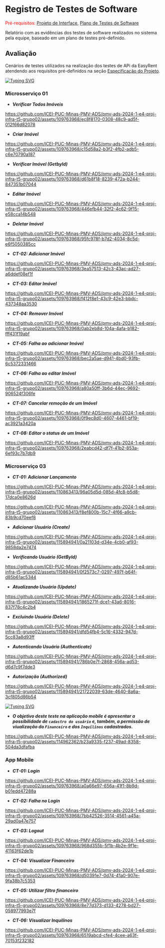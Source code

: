 # Registro de Testes de Software

<span style="color:red">Pré-requisitos: <a href="03-Projeto de Interface.md"> Projeto de Interface</a></span>, <a href="8-Plano de Testes de Software.md"> Plano de Testes de Software</a>

Relatório com as evidências dos testes de software realizados no sistema pela equipe, baseado em um plano de testes pré-definido.

## Avaliação
Cenários de testes utilizados na realização dos testes de APi da EasyRent atendendo aos requisitos pré-definidos na seção <a href="02 - Especificação do Projeto"> Especificação do Projeto</a></span>.

[![Typing SVG](https://readme-typing-svg.demolab.com?font=Fira+Code&pause=1000&color=FF7D00&vCenter=true&random=false&height=45&lines=Registro+aplica%C3%A7%C3%A3o+web)](https://git.io/typing-svg)

### Microsserviço 01
- ***Verificar Todos Imóveis***

https://github.com/ICEI-PUC-Minas-PMV-ADS/pmv-ads-2024-1-e4-proj-infra-t5-grupo02/assets/109763968/ec8f8170-0308-48c9-ad5f-012f66d82078

- ***Criar Imóvel***

https://github.com/ICEI-PUC-Minas-PMV-ADS/pmv-ads-2024-1-e4-proj-infra-t5-grupo02/assets/109763968/c15d58a2-b3f2-4fb2-adb5-c6e70790a187
  
- ***Verificar Imóvel (GetbyId)***

https://github.com/ICEI-PUC-Minas-PMV-ADS/pmv-ads-2024-1-e4-proj-infra-t5-grupo02/assets/109763968/d61b8f18-8239-472a-b244-847351b07044

- ***Editar Imóvel***

https://github.com/ICEI-PUC-Minas-PMV-ADS/pmv-ads-2024-1-e4-proj-infra-t5-grupo02/assets/109763968/446efb44-32f2-4c62-9f15-e58cca14b548

- ***Deletar Imóvel***
  
https://github.com/ICEI-PUC-Minas-PMV-ADS/pmv-ads-2024-1-e4-proj-infra-t5-grupo02/assets/109763968/95fc978f-b7d2-4034-8c5d-e6f5050385cc

- ***CT-02: Adicionar Imóvel***

https://github.com/ICEI-PUC-Minas-PMV-ADS/pmv-ads-2024-1-e4-proj-infra-t5-grupo02/assets/109763968/3ea57513-42c3-43ac-ad27-a6ddef08ef1f

- ***CT-03: Editar Imóvel***

https://github.com/ICEI-PUC-Minas-PMV-ADS/pmv-ads-2024-1-e4-proj-infra-t5-grupo02/assets/109763968/f412f8e1-43c9-42e3-bbdc-437348aa3530

- ***CT-04: Remover Imóvel***

https://github.com/ICEI-PUC-Minas-PMV-ADS/pmv-ads-2024-1-e4-proj-infra-t5-grupo02/assets/109763968/0ab2eb8d-104a-4afa-b182-fff431f19abf

- ***CT-05: Falha ao adicionar Imóvel***

https://github.com/ICEI-PUC-Minas-PMV-ADS/pmv-ads-2024-1-e4-proj-infra-t5-grupo02/assets/109763968/bec2a5ae-d941-4bd0-93fb-6c5372331466

- ***CT-06: Falha ao editar Imóvel***

https://github.com/ICEI-PUC-Minas-PMV-ADS/pmv-ads-2024-1-e4-proj-infra-t5-grupo02/assets/109763968/a80a50ff-3b6d-44ec-9692-906524f306fe

- ***CT-07: Cancelar remoção de um Imóvel***

https://github.com/ICEI-PUC-Minas-PMV-ADS/pmv-ads-2024-1-e4-proj-infra-t5-grupo02/assets/109763968/0f9ec8d0-4607-4461-bf19-ac3921a3420a

- ***CT-08: Editar o status de um Imóvel***

https://github.com/ICEI-PUC-Minas-PMV-ADS/pmv-ads-2024-1-e4-proj-infra-t5-grupo02/assets/109763968/2eabcd42-df7f-41b2-853a-6ef93c7b7db9

### Microserviço 03

- ***CT-01: Adicionar Lançamento***

https://github.com/ICEI-PUC-Minas-PMV-ADS/pmv-ads-2024-1-e4-proj-infra-t5-grupo02/assets/110863413/96a05d5d-085d-4fc8-b5d8-17dca0e8626d


https://github.com/ICEI-PUC-Minas-PMV-ADS/pmv-ads-2024-1-e4-proj-infra-t5-grupo02/assets/110863413/f8ef800b-15c7-4f66-a9cb-83b9cd70eef8


- ***Adicionar Usuário (Create)***

https://github.com/ICEI-PUC-Minas-PMV-ADS/pmv-ads-2024-1-e4-proj-infra-t5-grupo02/assets/115894941/0a21103d-d34e-4cb0-af93-9858da2e7474


- ***Verificando Usuário (GetById)***

https://github.com/ICEI-PUC-Minas-PMV-ADS/pmv-ads-2024-1-e4-proj-infra-t5-grupo02/assets/115894941/0f2573c7-0297-497f-b64f-d85b61ac5344


- ***Atualizando Usuário (Update)***

https://github.com/ICEI-PUC-Minas-PMV-ADS/pmv-ads-2024-1-e4-proj-infra-t5-grupo02/assets/115894941/1865271f-dce1-43a6-8016-837f78c4c2b4


- ***Excluindo Usuário (Delete)***

https://github.com/ICEI-PUC-Minas-PMV-ADS/pmv-ads-2024-1-e4-proj-infra-t5-grupo02/assets/115894941/dfd54fb4-5c16-4332-947d-5cc83a8d93ff


- ***Autenticando Usuário (Authenticate)***

https://github.com/ICEI-PUC-Minas-PMV-ADS/pmv-ads-2024-1-e4-proj-infra-t5-grupo02/assets/115894941/786b0e7f-2868-456a-ad53-d6d7c9f7dde3


- ***Autorização (Authorized)***

https://github.com/ICEI-PUC-Minas-PMV-ADS/pmv-ads-2024-1-e4-proj-infra-t5-grupo02/assets/115894941/21722039-63de-4640-8a6a-3cf805d86b54

[![Typing SVG](https://readme-typing-svg.demolab.com?font=Fira+Code&pause=1000&color=FF7D00&vCenter=true&random=false&height=45&lines=Registro+aplica%C3%A7%C3%A3o+mobile)](https://git.io/typing-svg)

- ***O objetivo deste teste na aplicação mobile é apresentar a possibilidade de `cadastro do usuário` e, também, a permissão de viualização do `Financeiro` e dos `Inquilinos` cadastrados.***


https://github.com/ICEI-PUC-Minas-PMV-ADS/pmv-ads-2024-1-e4-proj-infra-t5-grupo02/assets/114962362/b23a9335-f237-49ad-8358-504da3dfafba

### App Mobile

- ***CT-01: Login***

https://github.com/ICEI-PUC-Minas-PMV-ADS/pmv-ads-2024-1-e4-proj-infra-t5-grupo02/assets/109763968/a0a66e97-656a-41f1-8b9d-b01edd47288a

- ***CT-02: Falha no Login***

https://github.com/ICEI-PUC-Minas-PMV-ADS/pmv-ads-2024-1-e4-proj-infra-t5-grupo02/assets/109763968/7bb42526-3514-4561-a45a-29ad0a47e757
  
- ***CT-03: Logout***

https://github.com/ICEI-PUC-Minas-PMV-ADS/pmv-ads-2024-1-e4-proj-infra-t5-grupo02/assets/109763968/968d355b-5f1b-4b2e-9f1e-41163f62de1b

- ***CT-04: Visualizar Financeiro***
  
https://github.com/ICEI-PUC-Minas-PMV-ADS/pmv-ads-2024-1-e4-proj-infra-t5-grupo02/assets/109763968/d50391e7-0d74-41a0-907e-9fa38b7c5353

- ***CT-05: Utilizar filtro financeiro***
  
https://github.com/ICEI-PUC-Minas-PMV-ADS/pmv-ads-2024-1-e4-proj-infra-t5-grupo02/assets/109763968/8e77d373-d133-4278-bd27-058977993e7f
  
- ***CT-06: Visualizar Inquilinos***

https://github.com/ICEI-PUC-Minas-PMV-ADS/pmv-ads-2024-1-e4-proj-infra-t5-grupo02/assets/109763968/6519abcd-cfe4-4cee-a63f-70153f232182
